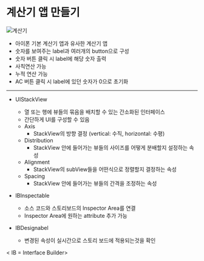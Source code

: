 계산기 앱 만들기
===========
![계산기](https://user-images.githubusercontent.com/55949986/170426368-c2690e18-f01e-4b68-b62b-5da2b6c139ec.gif)

* 아이폰 기본 계산기 앱과 유사한 계산기 앱
* 숫자를 보여주는 label과 여러개의 button으로 구성
* 숫자 버튼 클릭 시 label에 해당 숫자 출력
* 사칙연산 가능
* 누적 연산 가능
* AC 버튼 클릭 시 label에 있던 숫자가 0으로 초기화
---------------------------------------

* UIStackView
    * 열 또는 행에 뷰들의 묶음을 배치할 수 있는 간소화된 인터페이스
    * 간단하게 UI를 구성할 수 있음
    * Axis
      * StackView의 방향 결정 (vertical: 수직, horizontal: 수평)
    * Distribution
      * StackView 안에 들어가는 뷰들의 사이즈를 어떻게 분배할지 설정하는 속성     
    * Alignment
      * StackView의 subView들을 어떤식으로 정렬할지 결정하는 속성
    * Spacing 
      * StackView 안에 들어가는 뷰들의 간격을 조정하는 속성


* IBInspectable
   *  소스 코드와 스토리보드의 Inspector Area를 연결
   *  Inspector Area에 원하는 attribute 추가 가능
* IBDesignabel 
   *  변경된 속성이 실시간으로 스토리 보드에 적용되는것을 확인 

< IB = Interface Builder>

